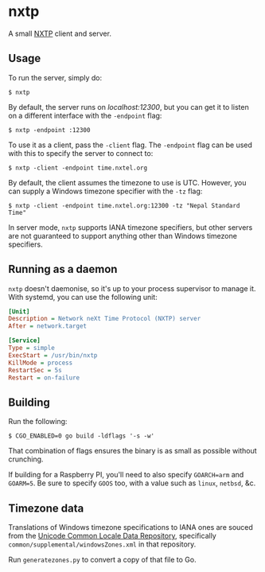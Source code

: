 # nxtp

A small [NXTP](https://github.com/Threetwosevensixseven/nxtp) client and
server.

## Usage

To run the server, simply do:

```console
$ nxtp
```

By default, the server runs on _localhost:12300_, but you can get it to listen
on a different interface with the `-endpoint` flag:

```console
$ nxtp -endpoint :12300
```

To use it as a client, pass the `-client` flag. The `-endpoint` flag can be
used with this to specify the server to connect to:

```console
$ nxtp -client -endpoint time.nxtel.org
```

By default, the client assumes the timezone to use is UTC. However, you can
supply a Windows timezone specifier with the `-tz` flag:

```console
$ nxtp -client -endpoint time.nxtel.org:12300 -tz "Nepal Standard Time"
```

In server mode, `nxtp` supports IANA timezone specifiers, but other servers are
not guaranteed to support anything other than Windows timezone specifiers.

## Running as a daemon

`nxtp` doesn't daemonise, so it's up to your process supervisor to manage it.
With systemd, you can use the following unit:

```ini
[Unit]
Description = Network neXt Time Protocol (NXTP) server
After = network.target

[Service]
Type = simple
ExecStart = /usr/bin/nxtp
KillMode = process
RestartSec = 5s
Restart = on-failure
```

## Building

Run the following:

```console
$ CGO_ENABLED=0 go build -ldflags '-s -w'
```

That combination of flags ensures the binary is as small as possible without
crunching.

If building for a Raspberry PI, you'll need to also specify `GOARCH=arm` and
`GOARM=5`. Be sure to specify `GOOS` too, with a value such as `linux`,
`netbsd`, &c.

## Timezone data

Translations of Windows timezone specifications to IANA ones are souced from
the [Unicode Common Locale Data Repository](https://github.com/unicode-org/cldr),
specifically `common/supplemental/windowsZones.xml` in that repository.

Run `generatezones.py` to convert a copy of that file to Go.
